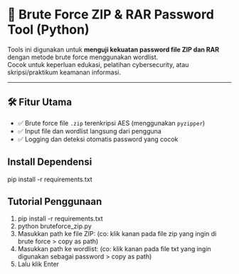 # 🔐 Brute Force ZIP & RAR Password Tool (Python)

Tools ini digunakan untuk **menguji kekuatan password file ZIP dan RAR** dengan metode brute force menggunakan wordlist.  
Cocok untuk keperluan edukasi, pelatihan cybersecurity, atau skripsi/praktikum keamanan informasi.

---

## 🛠️ Fitur Utama

- ✅ Brute force file `.zip` terenkripsi AES (menggunakan `pyzipper`)
- ✅ Input file dan wordlist langsung dari pengguna
- ✅ Logging dan deteksi otomatis password yang cocok

## Install Dependensi
pip install -r requirements.txt

## Tutorial Penggunaan
1. pip install -r requirements.txt
2. python bruteforce_zip.py
3. Masukkan path ke file ZIP: (co: klik kanan pada file zip yang ingin di brute force > copy as path)
4. Masukkan path ke wordlist: (co: klik kanan pada file txt yang ingin digunakan sebagai password > copy as path)
5. Lalu klik Enter